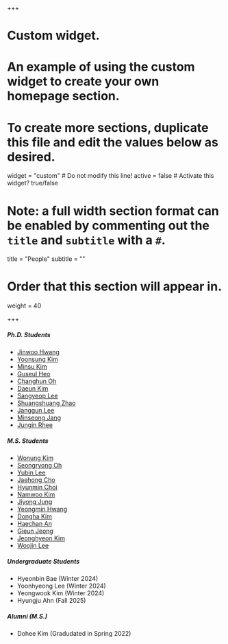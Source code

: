 +++
# Custom widget.
# An example of using the custom widget to create your own homepage section.
# To create more sections, duplicate this file and edit the values below as desired.
widget = "custom"  # Do not modify this line!
active = false  # Activate this widget? true/false

# Note: a full width section format can be enabled by commenting out the `title` and `subtitle` with a `#`.
title = "People"
subtitle = ""

# Order that this section will appear in.
weight = 40

+++

#####	Ph.D. Students	
-	<a href="https://jinuhwang.github.io/">Jinwoo Hwang</a> 
-	<a href="https://yoonsung-kim.github.io/">Yoonsung Kim</a> 
-	<a href="https://kms040411.github.io/">Minsu Kim</a> 
-	<a href="https://sites.google.com/view/guseul-heo/">Guseul Heo</a>
-	<a href="https://milchstra3e.github.io">Changhun Oh</a>
- 	<a href="https://kimdaeun00.github.io">Daeun Kim</a>
-	<a href="https://sangyeop-lee.github.io">Sangyeop Lee</a>
-	<a href="https://poppindouble.github.io/">Shuangshuang Zhao</a>
-	<a href="https://lee-janggun.github.io/">Janggun Lee</a>
-	<a href="https://minseongg.github.io/">Minseong Jang</a>
-	<a href="https://jirheee.github.io/jirheee/">Jungin Rhee</a>

#####	M.S. Students	
-   <a href="https://waneon.me/">Wonung Kim</a>
-	<a href="https://seongryong0726.github.io/">Seongryong Oh</a> 
-	<a href="http://yblee.site/">Yubin Lee</a> 
- 	<a href="https://jaehongcs20.github.io/">Jaehong Cho</a> 
- 	<a href="https://hyuenmin-choi.github.io/">Hyunmin Choi</a> 
-   <a href="https://tr2-k.github.io/">Namwoo Kim</a>
-   <a href="https://jiyong-j.github.io/">Jiyong Jung</a>
-   <a href="https://hymin13.github.io/about.html">Yeongmin Hwang</a>
-   <a href="https://kimddong0069.github.io/">Dongha Kim</a>
-	<a href="https://anhaechan.github.io/">Haechan An</a>
-	<a href="https://gieune.github.io">Gieun Jeong</a>
-	<a href="https://jhyeon.kim">Jeonghyeon Kim</a>
-	<a href="https://woojinlee.github.io/">Woojin Lee</a>

##### Undergraduate Students
-	Hyeonbin Bae (Winter 2024)
-	Yoonhyeong Lee (Winter 2024)
- 	Yeongwook Kim (Winter 2024)
-	Hyungju Ahn (Fall 2025)

##### Alumni (M.S.)
-	Dohee Kim (Gradudated in Spring 2022)








